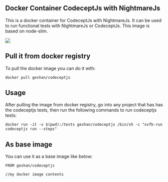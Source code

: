 ## Docker Container CodeceptJs with NightmareJs

This is a docker container for CodeceptJs with NightmareJs. It can be used to run
functional tests with NightmareJs or CodeceptJs. This image is based on node-slim.

[![](https://images.microbadger.com/badges/image/geshan/codeceptjs.svg)](https://microbadger.com/images/geshan/codeceptjs "Get your own image badge on microbadger.com")

## Pull it from docker registry

To pull the docker image you can do it with:

```
docker pull geshan/codeceptjs
```

## Usage

After pulling the image from docker registry, go into any project that has has the
codeceptjs tests, then run the following commands to run codeceptjs tests:

```
docker run -it -v $(pwd):/tests geshan/codeceptjs /bin/sh -c "xvfb-run codeceptjs run --steps"
```

## As base image

You can use it as a base image like below:

```
FROM geshan/codeceptjs

//my docker image contents
```
